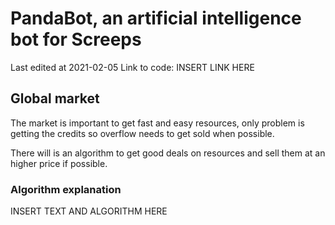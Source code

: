 # PandaBot, an artificial intelligence bot for Screeps

Last edited at 2021-02-05
Link to code: INSERT LINK HERE

## Global market

The market is important to get fast and easy resources, only problem is getting the credits so overflow needs to get sold when possible.

There will is an algorithm to get good deals on resources and sell them at an higher price if possible.

### Algorithm explanation

INSERT TEXT AND ALGORITHM HERE
